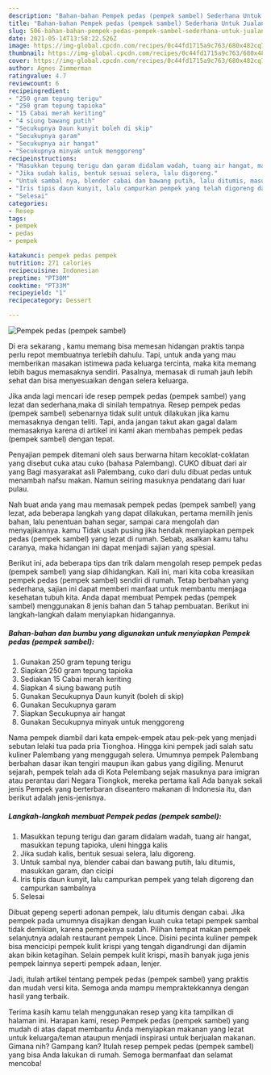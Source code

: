 ```yaml
---
description: "Bahan-bahan Pempek pedas (pempek sambel) Sederhana Untuk Jualan"
title: "Bahan-bahan Pempek pedas (pempek sambel) Sederhana Untuk Jualan"
slug: 506-bahan-bahan-pempek-pedas-pempek-sambel-sederhana-untuk-jualan
date: 2021-05-14T13:58:22.526Z
image: https://img-global.cpcdn.com/recipes/0c44fd1715a9c763/680x482cq70/pempek-pedas-pempek-sambel-foto-resep-utama.jpg
thumbnail: https://img-global.cpcdn.com/recipes/0c44fd1715a9c763/680x482cq70/pempek-pedas-pempek-sambel-foto-resep-utama.jpg
cover: https://img-global.cpcdn.com/recipes/0c44fd1715a9c763/680x482cq70/pempek-pedas-pempek-sambel-foto-resep-utama.jpg
author: Agnes Zimmerman
ratingvalue: 4.7
reviewcount: 6
recipeingredient:
- "250 gram tepung terigu"
- "250 gram tepung tapioka"
- "15 Cabai merah keriting"
- "4 siung bawang putih"
- "Secukupnya Daun kunyit boleh di skip"
- "Secukupnya garam"
- "Secukupnya air hangat"
- "Secukupnya minyak untuk menggoreng"
recipeinstructions:
- "Masukkan tepung terigu dan garam didalam wadah, tuang air hangat, masukkan tepung tapioka, uleni hingga kalis"
- "Jika sudah kalis, bentuk sesuai selera, lalu digoreng."
- "Untuk sambal nya, blender cabai dan bawang putih, lalu ditumis, masukkan garam, dan cicipi"
- "Iris tipis daun kunyit, lalu campurkan pempek yang telah digoreng dan campurkan sambalnya"
- "Selesai"
categories:
- Resep
tags:
- pempek
- pedas
- pempek

katakunci: pempek pedas pempek 
nutrition: 271 calories
recipecuisine: Indonesian
preptime: "PT30M"
cooktime: "PT33M"
recipeyield: "1"
recipecategory: Dessert

---
```



![Pempek pedas (pempek sambel)](https://img-global.cpcdn.com/recipes/0c44fd1715a9c763/680x482cq70/pempek-pedas-pempek-sambel-foto-resep-utama.jpg)

Di era  sekarang , kamu memang bisa memesan hidangan praktis tanpa perlu repot membuatnya terlebih dahulu. Tapi, untuk anda yang mau memberikan masakan istimewa pada keluarga tercinta, maka kita memang lebih bagus memasaknya sendiri. Pasalnya, memasak di rumah jauh lebih sehat dan bisa menyesuaikan dengan selera keluarga.

Jika anda lagi mencari ide resep pempek pedas (pempek sambel) yang lezat dan sederhana,maka di sinilah tempatnya. Resep pempek pedas (pempek sambel)  sebenarnya tidak sulit untuk dilakukan jika kamu memasaknya dengan teliti. Tapi, anda jangan takut akan gagal dalam memasaknya 
karena di artikel ini kami akan membahas pempek pedas (pempek sambel) dengan tepat.  

Penyajian pempek ditemani oleh saus berwarna hitam kecoklat-coklatan yang disebut cuka atau cuko (bahasa Palembang). CUKO dibuat dari air yang Bagi masyarakat asli Palembang, cuko dari dulu dibuat pedas untuk menambah nafsu makan. Namun seiring masuknya pendatang dari luar pulau.

Nah buat anda yang mau memasak pempek pedas (pempek sambel) yang lezat, ada beberapa langkah yang dapat dilakukan, pertama memilih jenis bahan, lalu penentuan bahan segar, sampai cara mengolah dan menyajikannya. kamu Tidak usah pusing jika hendak menyiapkan pempek pedas (pempek sambel) yang lezat di rumah. Sebab, asalkan kamu  tahu caranya, maka hidangan ini dapat menjadi sajian yang spesial.

Berikut ini, ada beberapa tips dan trik dalam mengolah resep pempek pedas (pempek sambel) yang siap dihidangkan. Kali ini, mari kita coba kreasikan pempek pedas (pempek sambel) sendiri di rumah. Tetap berbahan yang sederhana, sajian ini dapat memberi manfaat untuk membantu menjaga kesehatan tubuh kita. Anda dapat membuat Pempek pedas (pempek sambel) menggunakan 8 jenis bahan dan 5 tahap pembuatan. Berikut ini langkah-langkah dalam menyiapkan hidangannya.

<!--inarticleads1-->

##### Bahan-bahan dan bumbu yang digunakan untuk menyiapkan Pempek pedas (pempek sambel):

1. Gunakan 250 gram tepung terigu
1. Siapkan 250 gram tepung tapioka
1. Sediakan 15 Cabai merah keriting
1. Siapkan 4 siung bawang putih
1. Gunakan Secukupnya Daun kunyit (boleh di skip)
1. Gunakan Secukupnya garam
1. Siapkan Secukupnya air hangat
1. Gunakan Secukupnya minyak untuk menggoreng


Nama pempek diambil dari kata empek-empek atau pek-pek yang menjadi sebutan lelaki tua pada pria Tionghoa. Hingga kini pempek jadi salah satu kuliner Palembang yang menggugah selera. Umumnya pempek Palembang berbahan dasar ikan tengiri maupun ikan gabus yang digiling. Menurut sejarah, pempek telah ada di Kota Pelembang sejak masuknya para imigran atau perantau dari Negara Tiongkok, mereka pertama kali Ada banyak sekali jenis Pempek yang berterbaran diseantero makanan di Indonesia itu, dan berikut adalah jenis-jenisnya. 

<!--inarticleads2-->

##### Langkah-langkah membuat Pempek pedas (pempek sambel):

1. Masukkan tepung terigu dan garam didalam wadah, tuang air hangat, masukkan tepung tapioka, uleni hingga kalis
1. Jika sudah kalis, bentuk sesuai selera, lalu digoreng.
1. Untuk sambal nya, blender cabai dan bawang putih, lalu ditumis, masukkan garam, dan cicipi
1. Iris tipis daun kunyit, lalu campurkan pempek yang telah digoreng dan campurkan sambalnya
1. Selesai


Dibuat gepeng seperti adonan pempek, lalu ditumis dengan cabai. Jika pempek pada umumnya disajikan dengan kuah cuka tetapi pempek sambal tidak demikian, karena pempeknya sudah. Pilihan tempat makan pempek selanjutnya adalah restaurant pempek Lince. Disini pecinta kuliner pempek bisa mencicipi pempek kulit krispi yang tengah digandrungi dan dijamin akan bikin ketagihan. Selain pempek kulit krispi, masih banyak juga jenis pempek lainnya seperti pempek adaan, lenjer. 

Jadi, itulah artikel tentang  pempek pedas (pempek sambel)  yang praktis dan mudah versi kita. Semoga anda mampu mempraktekkannya dengan hasil yang terbaik. 

Terima kasih kamu telah menggunakan resep yang kita tampilkan di halaman ini. Harapan kami, resep  Pempek pedas (pempek sambel) yang mudah di atas dapat membantu Anda menyiapkan makanan yang lezat untuk keluarga/teman ataupun menjadi inspirasi untuk berjualan makanan. Gimana nih? Gampang kan? Itulah resep pempek pedas (pempek sambel) yang bisa Anda lakukan di rumah. Semoga bermanfaat dan selamat mencoba!

